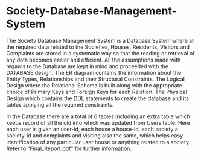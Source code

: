 # Society-Database-Management-System
   The Society Database Management System is a Database System where all the required data related to the Societies, Houses, Residents, Visitors and Complaints are stored in a systematic way so that the reading or retrieval of any data becomes easier and efficient. All the assumptions made with regards to the Database are kept in mind and proceeded with the DATABASE design. The ER diagram contains the information about the Entity Types, Relationships and their Structural Constraints. The Logical Design where the Relational Schema is built along with the appropriate choice of Primary Keys and Foreign Keys for each Relation. The Physical Design which contains the DDL statements to create the database and its tables applying all the required constraints.
   
   In the Database there are a total of 6 tables including an extra table which keeps record of all the old info which was updated from Users table. Here each user is given an user-id, each house a house-id, each society a society-id and complaints and visiting also the same, which helps easy identification of any particular user house or anything related to a society. Refer to "Final_Report.pdf" for further information.

